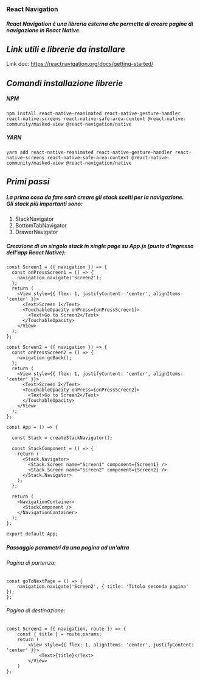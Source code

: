 ### React Navigation

##### React Navigation è una libreria esterna che permette di creare pagine di navigazione in React Native.

## *Link utili e librerie da installare*<br/>
Link doc: https://reactnavigation.org/docs/getting-started/
## *Comandi installazione librerie*<br/>
##### NPM
```
npm install react-native-reanimated react-native-gesture-handler react-native-screens react-native-safe-area-context @react-native-community/masked-view @react-navigation/native
```
##### YARN
```
yarn add react-native-reanimated react-native-gesture-handler react-native-screens react-native-safe-area-context @react-native-community/masked-view @react-navigation/native
```

## *Primi passi*<br/>
##### La prima cosa da fare sarà creare gli stack scelti per la navigazione.<br />Gli stack più importanti sono:
1. StackNavigator
1. BottomTabNavigator
1. DrawerNavigator

##### Creazione di un singolo stack in single page su App.js (punto d'ingresso dell'app React Native):
```
const Screen1 = ({ navigation }) => {
  const onPressScreen1 = () => {
    navigation.navigate('Screen2');
  };
  return (
    <View style={{ flex: 1, justifyContent: 'center', alignItems: 'center' }}>
      <Text>Screen 1</Text>
      <TouchableOpacity onPress={onPressScreen1}>
        <Text>Go to Screen2</Text>
      </TouchableOpacity>
    </View>
  );
};

const Screen2 = ({ navigation }) => {
  const onPressScreen2 = () => {
    navigation.goBack();
  };
  return (
    <View style={{ flex: 1, justifyContent: 'center', alignItems: 'center' }}>
      <Text>Screen 2</Text>
      <TouchableOpacity onPress={onPressScreen2}>
        <Text>Go to Screen2</Text>
      </TouchableOpacity>
    </View>
  );
};

const App = () => {

  const Stack = createStackNavigator();

  const StackComponent = () => {
    return (
      <Stack.Navigator>
        <Stack.Screen name="Screen1" component={Screen1} />
        <Stack.Screen name="Screen2" component={Screen2} />
      </Stack.Navigator>
    );
  };

  return (
    <NavigationContainer>
      <StackComponent />
    </NavigationContainer>
  );
};

export default App;
```
##### Passaggio parametri da una pagina ad un'altra<br/>
###### Pagina di partenza:
```
const goToNextPage = () => {
    navigation.navigate('Screen2', { title: 'Titolo seconda pagina' });
};
```
###### Pagina di destinazione:
```
const Screen2 = ({ navigation, route }) => {
    const { title } = route.params;
    return (
        <View style={{ flex: 1, alignItems: 'center', justifyContent: 'center' }}>
            <Text>{title}</Text>
        </View>
    )
};
```
